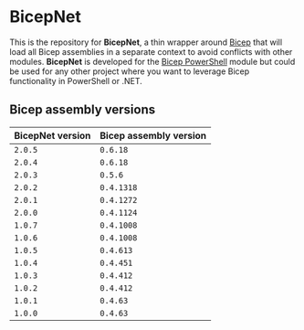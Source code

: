 # BicepNet

This is the repository for **BicepNet**, a thin wrapper around [Bicep](https://github.com/Azure/bicep) that will load all Bicep assemblies in a separate context to avoid conflicts with other modules. **BicepNet** is developed for the [Bicep PowerShell](https://github.com/PSBicep/BicepPowerShell) module but could be used for any other project where you want to leverage Bicep functionality in PowerShell or .NET.

## Bicep assembly versions

| BicepNet version | Bicep assembly version |
| --- | --- |
| `2.0.5` | `0.6.18` |
| `2.0.4` | `0.6.18` |
| `2.0.3` | `0.5.6` |
| `2.0.2` | `0.4.1318` |
| `2.0.1` | `0.4.1272` |
| `2.0.0` | `0.4.1124` |
| `1.0.7` | `0.4.1008` |
| `1.0.6` | `0.4.1008` |
| `1.0.5` | `0.4.613` |
| `1.0.4` | `0.4.451` |
| `1.0.3` | `0.4.412` |
| `1.0.2` | `0.4.412` |
| `1.0.1` | `0.4.63` |
| `1.0.0` | `0.4.63` |
